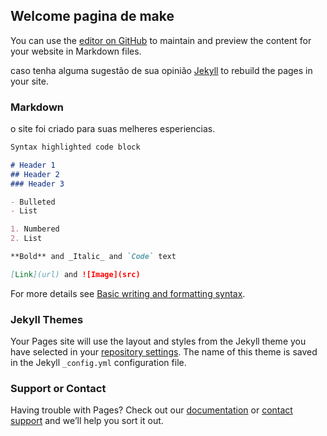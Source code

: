 ## Welcome pagina de make

You can use the [editor on GitHub](https://github.com/mariazinhaleste/jurema-make/edit/gh-pages/index.md) to maintain and preview the content for your website in Markdown files.

caso tenha alguma  sugestão de sua opinião [Jekyll](https://jekyllrb.com/) to rebuild the pages in your site.

### Markdown

o site foi criado para suas melheres esperiencias.

```markdown
Syntax highlighted code block

# Header 1
## Header 2
### Header 3

- Bulleted
- List

1. Numbered
2. List

**Bold** and _Italic_ and `Code` text

[Link](url) and ![Image](src)
```

For more details see [Basic writing and formatting syntax](https://docs.github.com/en/github/writing-on-github/getting-started-with-writing-and-formatting-on-github/basic-writing-and-formatting-syntax).

### Jekyll Themes

Your Pages site will use the layout and styles from the Jekyll theme you have selected in your [repository settings](https://github.com/mariazinhaleste/jurema-make/settings/pages). The name of this theme is saved in the Jekyll `_config.yml` configuration file.

### Support or Contact

Having trouble with Pages? Check out our [documentation](https://docs.github.com/categories/github-pages-basics/) or [contact support](https://support.github.com/contact) and we’ll help you sort it out.

